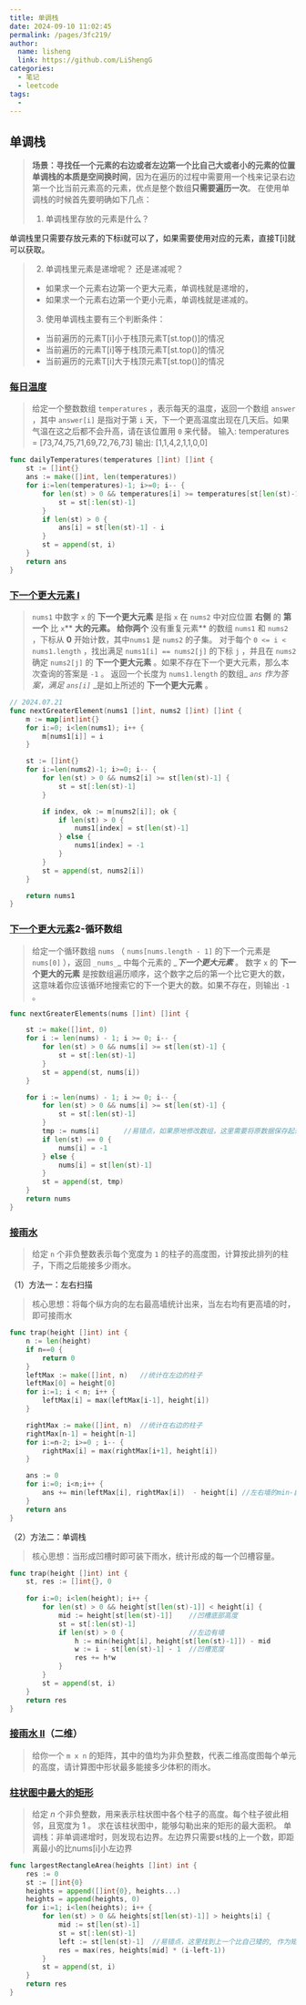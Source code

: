 ```yaml
---
title: 单调栈
date: 2024-09-10 11:02:45
permalink: /pages/3fc219/
author: 
  name: lisheng
  link: https://github.com/LiShengG
categories: 
  - 笔记
  - leetcode
tags: 
  - 
---
```

## 单调栈
> **场景：寻找任一个元素的右边或者左边第一个比自己大或者小的元素的位置**
> **单调栈的本质是空间换时间**，因为在遍历的过程中需要用一个栈来记录右边第一个比当前元素高的元素，优点是整个数组**只需要遍历一次**。
> 在使用单调栈的时候首先要明确如下几点：
> 1. 单调栈里存放的元素是什么？
> 
单调栈里只需要存放元素的下标i就可以了，如果需要使用对应的元素，直接T[i]就可以获取。
> 2. 单调栈里元素是递增呢？ 还是递减呢？
> - 如果求一个元素右边第一个更大元素，单调栈就是递增的，
> - 如果求一个元素右边第一个更小元素，单调栈就是递减的。
> 3. 使用单调栈主要有三个判断条件：
> - 当前遍历的元素T[i]小于栈顶元素T[st.top()]的情况
> - 当前遍历的元素T[i]等于栈顶元素T[st.top()]的情况
> - 当前遍历的元素T[i]大于栈顶元素T[st.top()]的情况

### [每日温度](https://leetcode.cn/problems/daily-temperatures/)
> 给定一个整数数组 `temperatures` ，表示每天的温度，返回一个数组 `answer` ，其中 `answer[i]` 是指对于第 `i` 天，下一个更高温度出现在几天后。如果气温在这之后都不会升高，请在该位置用 `0` 来代替。
> 输入: temperatures = [73,74,75,71,69,72,76,73]
> 输出: [1,1,4,2,1,1,0,0]

```go
func dailyTemperatures(temperatures []int) []int {
    st := []int{}
    ans := make([]int, len(temperatures))
    for i:=len(temperatures)-1; i>=0; i-- {
        for len(st) > 0 && temperatures[i] >= temperatures[st[len(st)-1]] {
            st = st[:len(st)-1]
        }
        if len(st) > 0 {
            ans[i] = st[len(st)-1] - i
        }
        st = append(st, i)
    }
    return ans
}
```
### [下一个更大元素 I](https://leetcode.cn/problems/next-greater-element-i/)
> `nums1` 中数字 `x` 的 **下一个更大元素** 是指 `x` 在 `nums2` 中对应位置 **右侧** 的 **第一个** 比 `x`** **大的元素。
> 给你两个** 没有重复元素** 的数组 `nums1` 和 `nums2` ，下标从 **0** 开始计数，其中`nums1` 是 `nums2` 的子集。
> 对于每个 `0 <= i < nums1.length` ，找出满足 `nums1[i] == nums2[j]` 的下标 `j` ，并且在 `nums2` 确定 `nums2[j]` 的 **下一个更大元素** 。如果不存在下一个更大元素，那么本次查询的答案是 `-1` 。
> 返回一个长度为 `nums1.length` 的数组_ _`ans`_ _作为答案，满足_ _`ans[i]`_ _是如上所述的 **下一个更大元素** 。


```go
// 2024.07.21
func nextGreaterElement(nums1 []int, nums2 []int) []int {
    m := map[int]int{}
    for i:=0; i<len(nums1); i++ {
        m[nums1[i]] = i
    }

    st := []int{}
    for i:=len(nums2)-1; i>=0; i-- {
        for len(st) > 0 && nums2[i] >= st[len(st)-1] {
            st = st[:len(st)-1]
        }

        if index, ok := m[nums2[i]]; ok {
            if len(st) > 0 {
                nums1[index] = st[len(st)-1]
            } else {
                nums1[index] = -1
            }
        } 
        st = append(st, nums2[i])
    }

    return nums1
}
```
### [下一个更大元素](https://leetcode.cn/problems/next-greater-element-ii/)2-循环数组
> 给定一个循环数组 `nums` （ `nums[nums.length - 1]` 的下一个元素是 `nums[0]` ），返回 `_nums_`_ 中每个元素的 _**_下一个更大元素_** 。
> 数字 `x` 的 **下一个更大的元素** 是按数组遍历顺序，这个数字之后的第一个比它更大的数，这意味着你应该循环地搜索它的下一个更大的数。如果不存在，则输出 `-1` 。

```go
func nextGreaterElements(nums []int) []int {

	st := make([]int, 0)
	for i := len(nums) - 1; i >= 0; i-- {
		for len(st) > 0 && nums[i] >= st[len(st)-1] {
			st = st[:len(st)-1]
		}
		st = append(st, nums[i])
	}

	for i := len(nums) - 1; i >= 0; i-- {
		for len(st) > 0 && nums[i] >= st[len(st)-1] {
			st = st[:len(st)-1]
		}
        tmp := nums[i]  	//易错点，如果原地修改数组，这里需要将原数据保存起来，后面再
		if len(st) == 0 {
			nums[i] = -1
		} else {
			nums[i] = st[len(st)-1]
		}
		st = append(st, tmp)
	}
	return nums
}
```
### [接雨水](https://leetcode.cn/problems/trapping-rain-water/)
> 给定 `n` 个非负整数表示每个宽度为 `1` 的柱子的高度图，计算按此排列的柱子，下雨之后能接多少雨水。

（1）方法一：左右扫描
> 核心思想：将每个纵方向的左右最高墙统计出来，当左右均有更高墙的时，即可接雨水

```go
func trap(height []int) int {
    n := len(height)
    if n==0 {
        return 0
    }
    leftMax := make([]int, n)   //统计在左边的柱子
    leftMax[0] = height[0]
    for i:=1; i < n; i++ {
        leftMax[i] = max(leftMax[i-1], height[i])
    }

    rightMax := make([]int, n)	//统计在右边的柱子
    rightMax[n-1] = height[n-1]
    for i:=n-2; i>=0 ; i-- {
        rightMax[i] = max(rightMax[i+1], height[i])
    }

    ans := 0
    for i:=0; i<n;i++ {
        ans += min(leftMax[i], rightMax[i])  - height[i] //左右墙的min-自己高度 == 接水容量
    }
    return ans
}
```
（2）方法二：单调栈
> 核心思想：当形成凹槽时即可装下雨水，统计形成的每一个凹槽容量。

```go
func trap(height []int) int {
    st, res := []int{}, 0
    
    for i:=0; i<len(height); i++ {
        for len(st) > 0 && height[st[len(st)-1]] < height[i] {
            mid := height[st[len(st)-1]]  	//凹槽底部高度
            st = st[:len(st)-1]
            if len(st) > 0 {                //左边有墙
                h := min(height[i], height[st[len(st)-1]]) - mid 
                w := i - st[len(st)-1] - 1	//凹槽宽度
                res += h*w
            }
        }
        st = append(st, i)
    }
    return res
}
```

### [接雨水 II](https://leetcode.cn/problems/trapping-rain-water-ii/)（二维）
> 给你一个 `m x n` 的矩阵，其中的值均为非负整数，代表二维高度图每个单元的高度，请计算图中形状最多能接多少体积的雨水。

### [柱状图中最大的矩形](https://leetcode.cn/problems/largest-rectangle-in-histogram/)
> 给定 _n_ 个非负整数，用来表示柱状图中各个柱子的高度。每个柱子彼此相邻，且宽度为 1 。
> 求在该柱状图中，能够勾勒出来的矩形的最大面积。
> 单调栈：非单调递增时，则发现右边界。左边界只需要st栈的上一个数，即距离最小的比nums[i]小左边界
> 

```go
func largestRectangleArea(heights []int) int {
    res := 0
    st := []int{0}
    heights = append([]int{0}, heights...)
    heights = append(heights, 0)
    for i:=1; i<len(heights); i++ {
        for len(st) > 0 && heights[st[len(st)-1]] > heights[i] {
            mid := st[len(st)-1] 
            st = st[:len(st)-1]
            left := st[len(st)-1]  //易错点，这里找到上一个比自己矮的, 作为矩形的左边界
            res = max(res, heights[mid] * (i-left-1))
        }
        st = append(st, i)
    }
    return res
}
```